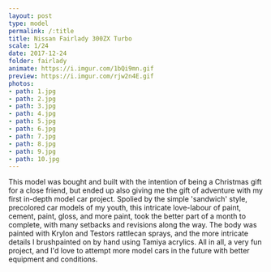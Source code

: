 ```yaml
---
layout: post
type: model
permalink: /:title
title: Nissan Fairlady 300ZX Turbo
scale: 1/24
date: 2017-12-24
folder: fairlady
animate: https://i.imgur.com/1bQi9mn.gif
preview: https://i.imgur.com/rjw2n4E.gif
photos:
- path: 1.jpg
- path: 2.jpg
- path: 3.jpg
- path: 4.jpg
- path: 5.jpg
- path: 6.jpg
- path: 7.jpg	
- path: 8.jpg
- path: 9.jpg
- path: 10.jpg										
---
```


This model was bought and built with the intention of being a Christmas gift for a close friend, but ended up also giving me the gift of adventure with my first in-depth model car project. Spolied by the simple 'sandwich' style, precolored car models of my youth, this intricate love-labour of paint, cement, paint, gloss, and more paint, took the better part of a month to complete, with many setbacks and revisions along the way. The body was painted with Krylon and Testors rattlecan sprays, and the more intricate details I brushpainted on by hand using Tamiya acrylics. All in all, a very fun project, and I'd love to attempt more model cars in the future with better equipment and conditions.